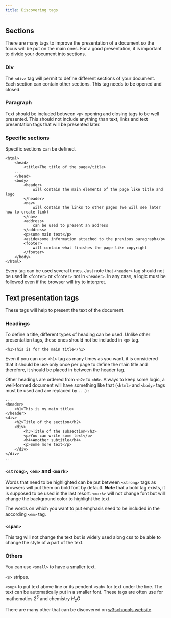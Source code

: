 ```yaml
---
title: Discovering tags
---
```


## Sections

There are many tags to improve the presentation of a document so the focus will be put on the main ones. For
 a good presentation, it is important to divide your document into sections. 

### Div

The `<div>` tag will permit to define different sections of your document. Each section can contain 
other sections. This tag needs to be opened and closed.

### Paragraph

Text should be included between `<p>` opening and closing tags to be well presented. This should not include 
anything than text, links and text presentation tags that will be presented later.

### Specific sections

Specific sections can be defined.

    <html>
        <head>
            <title>The title of the page</title>
        ...
        </head>
        <body>
            <header>
                will contain the main elements of the page like title and logo
            </header>
            <nav>
                will contain the links to other pages (we will see later how to create link)
            </nav>
            <address>
                can be used to present an address
            </address>
            <p>some main text</p>
            <aside>some information attached to the previous paragraph</p>
            <footer>
                will contain what finishes the page like copyright
            </footer>
        </body>
    </html>
    
Every tag can be used several times. Just note that `<header>` tag should not be used in `<footer>` or 
`<footer>` not in `<header>`. In any case, a logic must be followed even if the browser will try to interpret.
    
## Text presentation tags

These tags will help to present the text of the document. 

### Headings

To define a title, different types of heading can be used. Unlike other presentation tags, these ones should not be 
included in `<p>` tag.

    <h1>This is for the main title</h1>
    
Even if you can use `<h1>` tag as many times as you want, it is considered that it should be use only once per page 
to define the main title and therefore, it should be placed in between the header tag.

Other headings are ordered from `<h2>` to `<h6>`. Always to keep some logic, a well-formed document will have
something like that (`<html>` and `<body>` tags must be used and are replaced by `...`) :

    ...
    <header>
        <h1>This is my main title>
    </header>
    <div>
        <h2>Title of the section</h2>
        <div>
            <h3>Title of the subsection</h3>
            <p>You can write some text</p>
            <h4>Another subtitle</h4>
            <p>Some more text</p>
        </div>
    </div>
    ...

### `<strong>`, `<em>` and `<mark>`

Words that need to be highlighted can be put between `<strong>` tags as browsers will put them on bold font by 
default. ***Note*** that a bold tag exists, it is supposed to be used in the last resort. `<mark>` will not change 
font but will change the background color to highlight the text.

The words on which you want to put emphasis need to be included in the according `<em>` tag.

### `<span>`

This tag will not change the text but is widely used along css to be able to change the style of a part of the text. 

### Others

You can use `<small>` to have a smaller text.

`<s>` stripes.

`<sup>` to put text above line or its pendent `<sub>` for text under the line. The text can be automatically put
in a smaller font. These tags are often use for mathematics *2<sup>3</sup>* and chemistry *H<sub>2</sub>O*

There are many other that can be discovered on [w3schoools website](https://www.w3schools.com/tags/default.asp).
